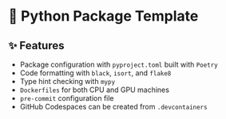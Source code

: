 # 🎈 Python Package Template

## ✨ Features

* Package configuration with `pyproject.toml` built with `Poetry`
* Code formatting with `black`, `isort`, and `flake8`
* Type hint checking with `mypy`
* `Dockerfiles` for both CPU and GPU machines
* `pre-commit` configuration file
* GitHub Codespaces can be created from `.devcontainers`